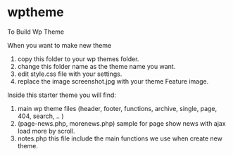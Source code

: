 # wptheme

To Build Wp Theme

When you want to make new theme

1. copy this folder to your wp themes folder.
2. change this folder name as the theme name you want.
3. edit style.css file with your settings.
4. replace the image screenshot.jpg with your theme Feature image. 

Inside this starter theme you will find:

1. main wp theme files (header, footer, functions, archive, single, page, 404, search, .. )
2. (page-news.php, morenews.php) sample for page show news with ajax load more by scroll.
3. notes.php this file include the main functions we use when create new theme.

